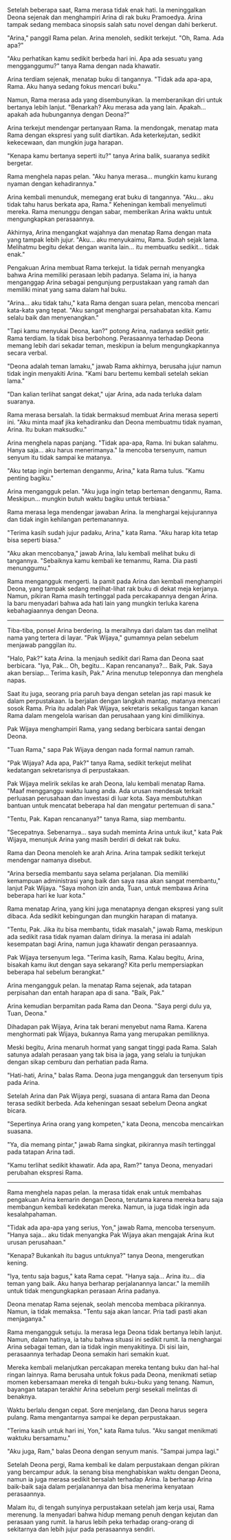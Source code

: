Setelah beberapa saat, Rama merasa tidak enak hati. Ia meninggalkan Deona sejenak dan menghampiri Arina di rak buku Pramoedya. Arina tampak sedang membaca sinopsis salah satu novel dengan dahi berkerut.

"Arina," panggil Rama pelan.
Arina menoleh, sedikit terkejut. "Oh, Rama. Ada apa?"

"Aku perhatikan kamu sedikit berbeda hari ini. Apa ada sesuatu yang mengganggumu?" tanya Rama dengan nada khawatir.

Arina terdiam sejenak, menatap buku di tangannya. "Tidak ada apa-apa, Rama. Aku hanya sedang fokus mencari buku."

Namun, Rama merasa ada yang disembunyikan. Ia memberanikan diri untuk bertanya lebih lanjut. "Benarkah? Aku merasa ada yang lain. Apakah... apakah ada hubungannya dengan Deona?"

Arina terkejut mendengar pertanyaan Rama. Ia mendongak, menatap mata Rama dengan ekspresi yang sulit diartikan. Ada keterkejutan, sedikit kekecewaan, dan mungkin juga harapan.

"Kenapa kamu bertanya seperti itu?" tanya Arina balik, suaranya sedikit bergetar.

Rama menghela napas pelan. "Aku hanya merasa... mungkin kamu kurang nyaman dengan kehadirannya."

Arina kembali menunduk, memegang erat buku di tangannya. "Aku... aku tidak tahu harus berkata apa, Rama."
Keheningan kembali menyelimuti mereka. Rama menunggu dengan sabar, memberikan Arina waktu untuk mengungkapkan perasaannya.

Akhirnya, Arina mengangkat wajahnya dan menatap Rama dengan mata yang tampak lebih jujur. "Aku... aku menyukaimu, Rama. Sudah sejak lama. Melihatmu begitu dekat dengan wanita lain... itu membuatku sedikit... tidak enak."

Pengakuan Arina membuat Rama terkejut. Ia tidak pernah menyangka bahwa Arina memiliki perasaan lebih padanya. Selama ini, ia hanya menganggap Arina sebagai pengunjung perpustakaan yang ramah dan memiliki minat yang sama dalam hal buku.

"Arina... aku tidak tahu," kata Rama dengan suara pelan, mencoba mencari kata-kata yang tepat. "Aku sangat menghargai persahabatan kita. Kamu selalu baik dan menyenangkan."

"Tapi kamu menyukai Deona, kan?" potong Arina, nadanya sedikit getir.
Rama terdiam. Ia tidak bisa berbohong. Perasaannya terhadap Deona memang lebih dari sekadar teman, meskipun ia belum mengungkapkannya secara verbal.

"Deona adalah teman lamaku," jawab Rama akhirnya, berusaha jujur namun tidak ingin menyakiti Arina. "Kami baru bertemu kembali setelah sekian lama."

"Dan kalian terlihat sangat dekat," ujar Arina, ada nada terluka dalam suaranya.

Rama merasa bersalah. Ia tidak bermaksud membuat Arina merasa seperti ini. "Aku minta maaf jika kehadiranku dan Deona membuatmu tidak nyaman, Arina. Itu bukan maksudku."

Arina menghela napas panjang. "Tidak apa-apa, Rama. Ini bukan salahmu. Hanya saja... aku harus menerimanya." Ia mencoba tersenyum, namun senyum itu tidak sampai ke matanya.

"Aku tetap ingin berteman denganmu, Arina," kata Rama tulus. "Kamu penting bagiku."

Arina mengangguk pelan. "Aku juga ingin tetap berteman denganmu, Rama. Meskipun... mungkin butuh waktu bagiku untuk terbiasa."

Rama merasa lega mendengar jawaban Arina. Ia menghargai kejujurannya dan tidak ingin kehilangan pertemanannya.

"Terima kasih sudah jujur padaku, Arina," kata Rama. "Aku harap kita tetap bisa seperti biasa."

"Aku akan mencobanya," jawab Arina, lalu kembali melihat buku di tangannya. "Sebaiknya kamu kembali ke temanmu, Rama. Dia pasti menunggumu."

Rama mengangguk mengerti. Ia pamit pada Arina dan kembali menghampiri Deona, yang tampak sedang melihat-lihat rak buku di dekat meja kerjanya. Namun, pikiran Rama masih tertinggal pada percakapannya dengan Arina. Ia baru menyadari bahwa ada hati lain yang mungkin terluka karena kebahagiaannya dengan Deona.

---

Tiba-tiba, ponsel Arina berdering. Ia meraihnya dari dalam tas dan melihat nama yang tertera di layar. "Pak Wijaya," gumamnya pelan sebelum menjawab panggilan itu.

"Halo, Pak?" kata Arina. Ia menjauh sedikit dari Rama dan Deona saat berbicara. "Iya, Pak... Oh, begitu... Kapan rencananya?... Baik, Pak. Saya akan bersiap... Terima kasih, Pak." Arina menutup teleponnya dan menghela napas.

Saat itu juga, seorang pria paruh baya dengan setelan jas rapi masuk ke dalam perpustakaan. Ia berjalan dengan langkah mantap, matanya mencari sosok Rama. Pria itu adalah Pak Wijaya, sekretaris sekaligus tangan kanan Rama dalam mengelola warisan dan perusahaan yang kini dimilikinya.

Pak Wijaya menghampiri Rama, yang sedang berbicara santai dengan Deona.

"Tuan Rama," sapa Pak Wijaya dengan nada formal namun ramah.

"Pak Wijaya? Ada apa, Pak?" tanya Rama, sedikit terkejut melihat kedatangan sekretarisnya di perpustakaan.

Pak Wijaya melirik sekilas ke arah Deona, lalu kembali menatap Rama. "Maaf mengganggu waktu luang anda. Ada urusan mendesak terkait perluasan perusahaan dan investasi di luar kota. Saya membutuhkan bantuan untuk mencatat beberapa hal dan mengatur pertemuan di sana."

"Tentu, Pak. Kapan rencananya?" tanya Rama, siap membantu.

"Secepatnya. Sebenarnya... saya sudah meminta Arina untuk ikut," kata Pak Wijaya, menunjuk Arina yang masih berdiri di dekat rak buku.

Rama dan Deona menoleh ke arah Arina. Arina tampak sedikit terkejut mendengar namanya disebut.

"Arina bersedia membantu saya selama perjalanan. Dia memiliki kemampuan administrasi yang baik dan saya rasa akan sangat membantu," lanjut Pak Wijaya. "Saya mohon izin anda, Tuan, untuk membawa Arina beberapa hari ke luar kota."

Rama menatap Arina, yang kini juga menatapnya dengan ekspresi yang sulit dibaca. Ada sedikit kebingungan dan mungkin harapan di matanya.

"Tentu, Pak. Jika itu bisa membantu, tidak masalah," jawab Rama, meskipun ada sedikit rasa tidak nyaman dalam dirinya. Ia merasa ini adalah kesempatan bagi Arina, namun juga khawatir dengan perasaannya.

Pak Wijaya tersenyum lega. "Terima kasih, Rama. Kalau begitu, Arina, bisakah kamu ikut dengan saya sekarang? Kita perlu mempersiapkan beberapa hal sebelum berangkat."

Arina mengangguk pelan. Ia menatap Rama sejenak, ada tatapan perpisahan dan entah harapan apa di sana. "Baik, Pak."

Arina kemudian berpamitan pada Rama dan Deona. "Saya pergi dulu ya, Tuan, Deona."

Dihadapan pak Wijaya, Arina tak berani menyebut nama Rama. Karena menghormati pak Wijaya, bukannya Rama yang merupakan pemiliknya.

Meski begitu, Arina menaruh hormat yang sangat tinggi pada Rama. Salah satunya adalah perasaan yang tak bisa ia jaga, yang selalu ia tunjukan dengan sikap cemburu dan perhatian pada Rama.

"Hati-hati, Arina," balas Rama. Deona juga mengangguk dan tersenyum tipis pada Arina.

Setelah Arina dan Pak Wijaya pergi, suasana di antara Rama dan Deona terasa sedikit berbeda. Ada keheningan sesaat sebelum Deona angkat bicara.

"Sepertinya Arina orang yang kompeten," kata Deona, mencoba mencairkan suasana.

"Ya, dia memang pintar," jawab Rama singkat, pikirannya masih tertinggal pada tatapan Arina tadi.

"Kamu terlihat sedikit khawatir. Ada apa, Ram?" tanya Deona, menyadari perubahan ekspresi Rama.

---

Rama menghela napas pelan. Ia merasa tidak enak untuk membahas pengakuan Arina kemarin dengan Deona, terutama karena mereka baru saja membangun kembali kedekatan mereka. Namun, ia juga tidak ingin ada kesalahpahaman.

"Tidak ada apa-apa yang serius, Yon," jawab Rama, mencoba tersenyum. "Hanya saja... aku tidak menyangka Pak Wijaya akan mengajak Arina ikut urusan perusahaan."

"Kenapa? Bukankah itu bagus untuknya?" tanya Deona, mengerutkan kening.

"Iya, tentu saja bagus," kata Rama cepat. "Hanya saja... Arina itu... dia teman yang baik. Aku hanya berharap perjalanannya lancar." Ia memilih untuk tidak mengungkapkan perasaan Arina padanya.

Deona menatap Rama sejenak, seolah mencoba membaca pikirannya. Namun, ia tidak memaksa. "Tentu saja akan lancar. Pria tadi pasti akan menjaganya."

Rama mengangguk setuju. Ia merasa lega Deona tidak bertanya lebih lanjut. Namun, dalam hatinya, ia tahu bahwa situasi ini sedikit rumit. Ia menghargai Arina sebagai teman, dan ia tidak ingin menyakitinya. Di sisi lain, perasaannya terhadap Deona semakin hari semakin kuat.

Mereka kembali melanjutkan percakapan mereka tentang buku dan hal-hal ringan lainnya. Rama berusaha untuk fokus pada Deona, menikmati setiap momen kebersamaan mereka di tengah buku-buku yang tenang. Namun, bayangan tatapan terakhir Arina sebelum pergi sesekali melintas di benaknya.

Waktu berlalu dengan cepat. Sore menjelang, dan Deona harus segera pulang. Rama mengantarnya sampai ke depan perpustakaan.

"Terima kasih untuk hari ini, Yon," kata Rama tulus. "Aku sangat menikmati waktuku bersamamu."

"Aku juga, Ram," balas Deona dengan senyum manis. "Sampai jumpa lagi."

Setelah Deona pergi, Rama kembali ke dalam perpustakaan dengan pikiran yang bercampur aduk. Ia senang bisa menghabiskan waktu dengan Deona, namun ia juga merasa sedikit bersalah terhadap Arina. Ia berharap Arina baik-baik saja dalam perjalanannya dan bisa menerima kenyataan perasaannya.

Malam itu, di tengah sunyinya perpustakaan setelah jam kerja usai, Rama merenung. Ia menyadari bahwa hidup memang penuh dengan kejutan dan perasaan yang rumit. Ia harus lebih peka terhadap orang-orang di sekitarnya dan lebih jujur pada perasaannya sendiri.
